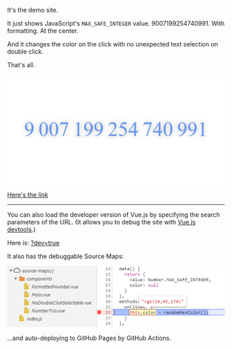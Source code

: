 It's the demo site. 

It just shows JavaScript's `MAX_SAFE_INTEGER` value. 
9007199254740991.
With formatting. At the center.

And it changes the color on the click with no unexpected text selection on double click.

That's all.


![9 007 199 254 740 991](imgs/site.png "00 1F FF FF FF FF FF FF")

[Here's the link](https://alttiri.github.io/formatted-number-vue3/)

---

You can also load the developer version of Vue.js by specifying the search parameters of the URL.
(It allows you to debug the site with [Vue.js devtools](https://chrome.google.com/webstore/detail/vuejs-devtools/nhdogjmejiglipccpnnnanhbledajbpd).)

Here is: [?dev=true](https://alttiri.github.io/formatted-number-vue3/?dev=true)

It also has the debuggable Source Maps:

![debuggable](imgs/debuggable.png "The break point is red")

...and auto-deploying to GitHub Pages by GitHub Actions.
